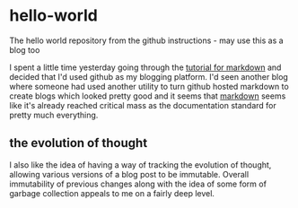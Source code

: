 # hello-world
The hello world repository from the github instructions - may use this as a blog too

I spent a little time yesterday going through the [tutorial for markdown](http://www.markdowntutorial.com/) and decided that I'd used github as my blogging platform. I'd seen another blog where someone had used another utility to turn github hosted markdown to create blogs which looked pretty good and it seems that [markdown](https://en.wikipedia.org/wiki/Markdown) seems like it's already reached critical mass as the documentation standard for pretty much everything.

## the evolution of thought
I also like the idea of having a way of tracking the evolution of thought, allowing various versions of a blog post to be immutable. Overall immutability of previous changes along with the idea of some form of garbage collection appeals to me on a fairly deep level.


